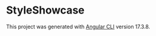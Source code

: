 # StyleShowcase

This project was generated with [Angular CLI](https://github.com/angular/angular-cli) version 17.3.8.
